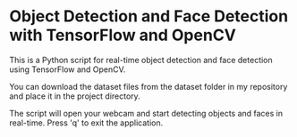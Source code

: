 # Object Detection and Face Detection with TensorFlow and OpenCV
This is a Python script for real-time object detection and face detection using TensorFlow and OpenCV.

You can download the dataset files from the dataset folder in my repository and place it in the project directory.

The script will open your webcam and start detecting objects and faces in real-time. Press 'q' to exit the application.
